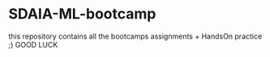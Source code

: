 # SDAIA-ML-bootcamp
this repository contains all the bootcamps assignments + HandsOn practice ;) GOOD LUCK
